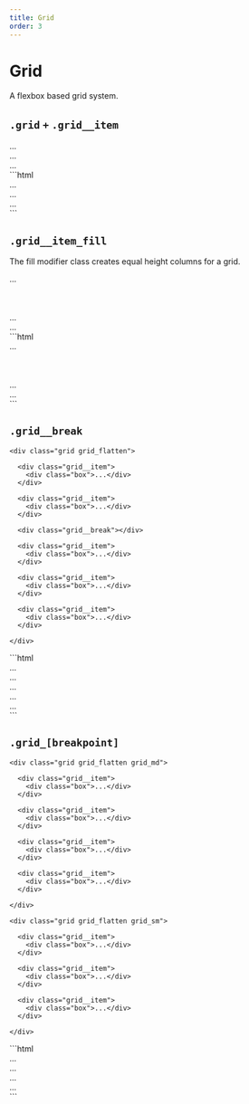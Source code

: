 ```yaml
---
title: Grid
order: 3
---
```


# Grid

<p class="text_lead">A flexbox based grid system.</p>

## `.grid` `+` `.grid__item`

<div class="demo spacing">
  <div class="demo__render">
    <div class="grid grid_flatten">
      <div class="grid__item">
        <div class="box">...</div>
      </div>
      <div class="grid__item">
        <div class="box">...</div>
      </div>
      <div class="grid__item">
        <div class="box">...</div>
      </div>
    </div>
  </div>
  <div class="demo__code" markdown="1">
```html
<div class="grid">
  <div class="grid__item">...</div>
  <div class="grid__item">...</div>
  <div class="grid__item">...</div>
</div>
```
  </div>
</div>

## `.grid__item_fill`

The fill modifier class creates equal height columns for a grid.

<div class="demo spacing">
  <div class="demo__render">
    <div class="grid grid_flatten">
      <div class="grid__item">
        <div class="box">...<br /><br /><br /><br /></div>
      </div>
      <div class="grid__item grid__item_fill">
        <div class="box">...</div>
      </div>
      <div class="grid__item">
        <div class="box">...</div>
      </div>
    </div>
  </div>
  <div class="demo__code" markdown="1">
```html
<div class="grid">
  <div class="grid__item">
    ...<br /><br /><br /><br />
  </div>
  <div class="grid__item grid__item_fill">...</div>
  <div class="grid__item">...</div>
</div>
```
  </div>
</div>

## `.grid__break`

<div class="demo spacing">
  <div class="demo__render">

    <div class="grid grid_flatten">

      <div class="grid__item">
        <div class="box">...</div>
      </div>

      <div class="grid__item">
        <div class="box">...</div>
      </div>

      <div class="grid__break"></div>

      <div class="grid__item">
        <div class="box">...</div>
      </div>

      <div class="grid__item">
        <div class="box">...</div>
      </div>

      <div class="grid__item">
        <div class="box">...</div>
      </div>

    </div>
  </div>
  <div class="demo__code" markdown="1">
```html
<div class="grid">
  <div class="grid__item">...</div>
  <div class="grid__item">...</div>
  <div class="grid__break"></div>
  <div class="grid__item">...</div>
  <div class="grid__item">...</div>
  <div class="grid__item">...</div>
</div>
```
  </div>
</div>

## `.grid_[breakpoint]`

<div class="demo spacing">
  <div class="demo__render spacing">

    <div class="grid grid_flatten grid_md">

      <div class="grid__item">
        <div class="box">...</div>
      </div>

      <div class="grid__item">
        <div class="box">...</div>
      </div>

      <div class="grid__item">
        <div class="box">...</div>
      </div>

      <div class="grid__item">
        <div class="box">...</div>
      </div>

    </div>

    <div class="grid grid_flatten grid_sm">

      <div class="grid__item">
        <div class="box">...</div>
      </div>

      <div class="grid__item">
        <div class="box">...</div>
      </div>

      <div class="grid__item">
        <div class="box">...</div>
      </div>

    </div>

  </div>
  <div class="demo__code" markdown="1">
```html
<div class="grid grid_md">
  <div class="grid__item">...</div>
  ...
</div>
<div class="grid grid_sm">
  <div class="grid__item">...</div>
  ...
</div>
```
  </div>
</div>

